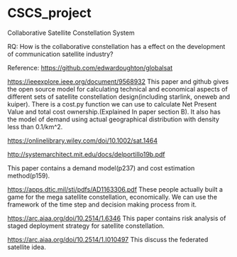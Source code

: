 # CSCS_project
 Collaborative Satellite Constellation System


RQ: How is the collaborative constellation has a effect on the development of communication satellite industry?

Reference:
https://github.com/edwardoughton/globalsat

https://ieeexplore.ieee.org/document/9568932
This paper and github gives the open source model for calculating technical and economical aspects of different sets of satellite constellation design(including starlink, oneweb and kuiper). There is a cost.py function we can use to calculate Net Present Value and total cost ownership.(Explained In paper section B). It also has the model of demand using actual geographical distribution with density less than 0.1/km^2.

https://onlinelibrary.wiley.com/doi/10.1002/sat.1464

http://systemarchitect.mit.edu/docs/delportillo19b.pdf

This paper contains a demand model(p237) and cost estimation method(p159).

https://apps.dtic.mil/sti/pdfs/AD1163306.pdf
These people actually built a game for the mega satellite constellation, economically. We can use the framework of the time step and decision making process from it.

https://arc.aiaa.org/doi/10.2514/1.6346
This paper contains risk analysis of staged deployment strategy for satellite constellation.

https://arc.aiaa.org/doi/10.2514/1.I010497
This discuss the federated satellite idea.
